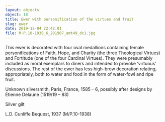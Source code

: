 ```yaml
---
layout: objects
object: 18
title: Ewer with personification of the virtues and fruit
slug: ewer
date: 2019-12-04 22:42:01
file: M-P.10-1938_6_201907_amt49_dc1.jpg
---
```

This ewer is decorated with four oval medallions containing female personifications of Faith, Hope, and Charity (the three Theological Virtues) and Fortitude (one of the four Cardinal Virtues). They were presumably included as moral exemplars to diners and intended to provoke ‘virtuous’ discussions.  The rest of the ewer has less high-brow  decoration relating, appropriately, both to water and food in the form of water-fowl and ripe fruit.  

Unknown silversmith, Paris, France, 1585 – 6, possibly after designs by Étienne Delaune (1519/19 – 83)

Silver gilt

L.D. Cunliffe Bequest, 1937 (M/P.10-1938)
